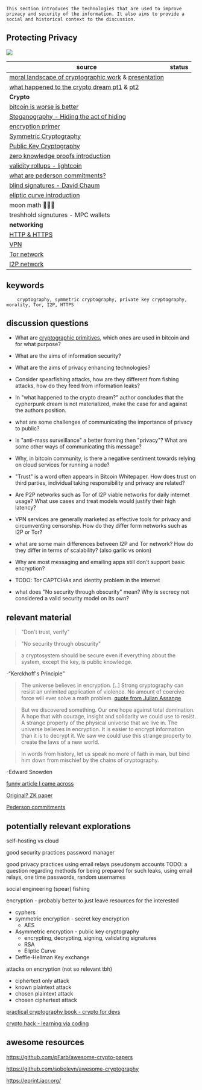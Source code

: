 ```
This section introduces the technologies that are used to improve privacy and security of the information. It also aims to provide a social and historical context to the discussion.

```
## Protecting Privacy

![](https://upload.wikimedia.org/wikipedia/en/f/f8/Internet_dog.jpg)

| source                                                                                                                                                                                                | status |
| ----------------------------------------------------------------------------------------------------------------------------------------------------------------------------------------------------- | ------ |
| [moral landscape of cryptographic work](https://www.cs.ucdavis.edu/~rogaway/papers/moral-fn.pdf) & [presentation](https://www.youtube.com/watch?v=1ReIILmcLpk)                                        |        |
| [what happened to the crypto dream pt1](https://www.cs.princeton.edu/~arvindn/publications/crypto-dream-part1.pdf) & [pt2](https://www.cs.princeton.edu/~arvindn/publications/crypto-dream-part2.pdf) |        |
| **Crypto**                                                                                                                                                                                            |        |
| [bitcoin is worse is better](https://www.gwern.net/Bitcoin-is-Worse-is-Better)                                                                                                                        |        |
| [Steganography - Hiding the act of hiding](https://en.wikipedia.org/wiki/Steganography)                                                                                                               |        |
| [encryption primer](https://www.cs.princeton.edu/~felten/encryption_primer.pdf)                                                                                                                       |        |
| [Symmetric Cryptography](https://en.wikipedia.org/w/index.php?title=Symmetric-key_algorithm)                                                                                                          |        |
| [Public Key Cryptography](https://en.wikipedia.org/wiki/Public-key_cryptography)                                                                                                                      |        |
| [zero knowledge proofs introduction](https://www.esat.kuleuven.be/cosic/blog/co6gc-introduction-to-zero-knowledge-proofs-1/)                                                                          |        |
| [validity rollups - lightcoin](https://github.com/john-light/validity-rollups/blob/main/validity_rollups_on_bitcoin.md#-section-0-the-history-and-prehistory-of-validity-rollups-)                    |        |
| [what are pederson commitments?](https://crypto.stackexchange.com/questions/64437/what-is-a-pedersen-commitment)                                                                                      |        |
| [blind signatures - David Chaum](https://sceweb.sce.uhcl.edu/yang/teaching/csci5234WebSecurityFall2011/Chaum-blind-signatures.PDF)                                                                    |        |
| [eliptic curve introduction](https://andrea.corbellini.name/2015/05/17/elliptic-curve-cryptography-a-gentle-introduction/)                                                                            |        |
| moon math 🤷🏻‍♂️                                                                                                                                                                                           |        |
| treshhold signutures - MPC wallets                                                                                                                                                                    |        |
| **networking**                                                                                                                                                                                        |        |
| [HTTP & HTTPS](https://www.cloudflare.com/learning/ssl/why-is-http-not-secure/)                                                                                                                       |        |
| [VPN](https://en.wikipedia.org/wiki/Virtual_private_network)                                                                                                                                          |        |
| [Tor network](https://en.wikipedia.org/wiki/Tor_(network))                                                                                                                                            |        |
| [I2P network](https://en.wikipedia.org/wiki/I2P)                                                                                                                                                      |        |



## keywords

        cryptography, symmetric cryptography, private key cryptography, morality, Tor, I2P, HTTPS

## discussion questions

- What are [cryptographic primitives](https://en.wikipedia.org/wiki/Cryptographic_primitive), which ones are used in bitcoin and for what purpose?

- What are the aims of information security?

- What are the aims of privacy enhancing technologies?

- Consider spearfishing attacks, how are they different from fishing attacks, how do they feed from information leaks?

- In "what happened to the crypto dream?" author concludes that the cypherpunk dream is not materialized, make the case for and against the authors position.

- what are some challenges of communicating the importance of privacy to public?

- Is "anti-mass surveillance" a better framing then "privacy"? What are some other ways of communicating this message?

- Why, in bitcoin community, is there a negative sentiment towards relying on cloud services for running a node?

- "Trust" is a word often appears in Bitcoin Whitepaper. How does trust on third parties, individual taking responsibility and privacy are related?

- Are P2P networks such as Tor of I2P viable networks for daily internet usage? What use cases and treat models would justify their high latency?

- VPN services are generally marketed as effective tools for privacy and circumventing censorship. How do they differ form networks such as I2P or Tor? 

- what are some main differences between I2P and Tor network? How do they differ in terms of scalability? (also garlic vs onion)

- Why are most messaging and emailing apps still don't support basic encryption?

- TODO: Tor  CAPTCHAs and identity problem in the internet

- what does "No security through obscurity" mean? Why is secrecy not considered a valid security model on its own?
## relevant material



>"Don't trust, verify"

>"No security through obscurity"

>a cryptosystem should be secure even if everything about the system, except the key, is public knowledge.

\-“Kerckhoff's Principle”

>The universe believes in encryption. [..] Strong cryptography can resist an unlimited application of violence. No amount of coercive force will ever solve a math problem.
    [quote from Julian Assange](https://cryptome.org/2012/12/assange-crypto-arms.htm)


>But we discovered something. Our one hope against total domination. A hope that with courage, insight and solidarity we could use to resist. A strange property of the physical universe that we live in. The universe believes in encryption. It is easier to encrypt information than it is to decrypt it. We saw we could use this strange property to create the laws of a new world.

>In words from history, let us speak no more of faith in man, but bind him down from mischief by the chains of cryptography.


\-Edward Snowden


[funny article I came across](https://medium.com/@brannondorsey/wi-fi-is-broken-3f6054210fa5)

[Original? ZK paper](https://people.csail.mit.edu/silvio/Selected%20Scientific%20Papers/Zero%20Knowledge/Proofs_That_Yield_Nothing_But_Their_Validity_or_All_Languages_in_NP_Have_Zero-Knowledge_Proof_Systems.pdf)

[Pederson commitments](https://link.springer.com/content/pdf/10.1007/3-540-46766-1_9.pdf#page=3)

## potentially relevant explorations

self-hosting vs cloud

good security practices
    password manager

good privacy practices
    using email relays
    pseudonym accounts
    TODO: a question regarding methods for being prepared for such leaks, using email relays, one time passwords, random usernames

social engineering
    (spear) fishing


encryption - probably better to just leave resources for the interested 
  - cyphers
  - symmetric encryption - secret key encryption
    - AES
  - Asymmetric encryption - public key cryptography
    - encrypting, decrypting, signing, validating signatures
    - RSA
    - Eliptic Curve
  - Deffie-Hellman Key exchange


attacks on encryption (not so relevant tbh)
- ciphertext only attack
- known plaintext attack
- chosen plaintext attack
- chosen ciphertext attack


[practical cryptography book - crypto for devs](https://cryptobook.nakov.com/)

[crypto hack - learning via coding](https://cryptohack.org/)

## awesome resources

https://github.com/pFarb/awesome-crypto-papers

https://github.com/sobolevn/awesome-cryptography

https://eprint.iacr.org/